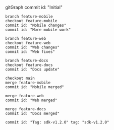 gitGraph
    commit id: "Initial"
    
    branch feature-mobile
    checkout feature-mobile
    commit id: "Mobile changes"
    commit id: "More mobile work"
    
    branch feature-web
    checkout feature-web
    commit id: "Web changes"
    commit id: "Web fixes"
    
    branch feature-docs
    checkout feature-docs
    commit id: "Docs update"
    
    checkout main
    merge feature-mobile
    commit id: "Mobile merged"
    
    merge feature-web
    commit id: "Web merged"
    
    merge feature-docs
    commit id: "Docs merged"
    
    commit id: "Tag: sdk-v1.2.0" tag: "sdk-v1.2.0"

